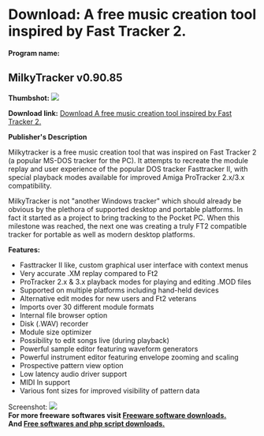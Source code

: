 # Download: A free music creation tool inspired by Fast Tracker 2.

**Program name:**

## MilkyTracker v0.90.85

  
**Thumbshot:** ![](http://www.freewarefiles.com/screenshot/milkytracker_md.gif)   
  
**Download link:** [Download A free music creation tool inspired by Fast Tracker 2.](http://freesoftwares.boysofts.com/MilkyTracker-V_program_33595.html)  
  


**Publisher's Description**  
  


Milkytracker is a free music creation tool that was inspired on Fast Tracker 2 (a popular MS-DOS tracker for the PC). It attempts to recreate the module replay and user experience of the popular DOS tracker Fasttracker II, with special playback modes available for improved Amiga ProTracker 2.x/3.x compatibility. 

MilkyTracker is not "another Windows tracker" which should already be obvious by the plethora of supported desktop and portable platforms. In fact it started as a project to bring tracking to the Pocket PC. When this milestone was reached, the next one was creating a truly FT2 compatible tracker for portable as well as modern desktop platforms.

**Features:**

  * Fasttracker II like, custom graphical user interface with context menus 
  * Very accurate .XM replay compared to Ft2 
  * ProTracker 2.x & 3.x playback modes for playing and editing .MOD files 
  * Supported on multiple platforms including hand-held devices 
  * Alternative edit modes for new users and Ft2 veterans 
  * Imports over 30 different module formats 
  * Internal file browser option 
  * Disk (.WAV) recorder 
  * Module size optimizer 
  * Possibility to edit songs live (during playback) 
  * Powerful sample editor featuring waveform generators 
  * Powerful instrument editor featuring envelope zooming and scaling 
  * Prospective pattern view option 
  * Low latency audio driver support 
  * MIDI In support 
  * Various font sizes for improved visibility of pattern data 

  
  
Screenshot: ![](http://www.freewarefiles.com/screenshot/milkytracker.gif)   
**For more freeware softwares visit [Freeware software downloads.](http://freesoftwares.boysofts.com/)**   
**And [Free softwares and php script downloads.](http://www.boysofts.com/)**
